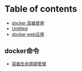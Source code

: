 # Table of contents

* [docker 容器使用](README.md)
* [Untitled](untitled-1.md)
* [docker web应用](untitled.md)

## docker命令

* [容器生命周期管理](docker-ming-ling/rong-qi-sheng-ming-zhou-qi-guan-li.md)

